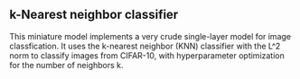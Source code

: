 ## k-Nearest neighbor classifier

This miniature model implements a very crude single-layer model for image classfication. It uses the k-nearest neighbor (KNN) classifier with the L^2 norm to classify images from CIFAR-10, with hyperparameter optimization for the number of neighbors k.